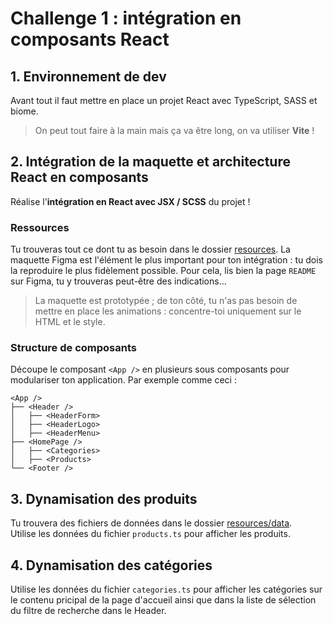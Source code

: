 # Challenge 1 : intégration en composants React

## 1. Environnement de dev

Avant tout il faut mettre en place un projet React avec TypeScript, SASS et biome.

> On peut tout faire à la main mais ça va être long, on va utiliser **Vite** !

## 2. Intégration de la maquette et architecture React en composants

Réalise l'**intégration en React avec JSX / SCSS** du projet !

### Ressources

Tu trouveras tout ce dont tu as besoin dans le dossier [resources](./resources/).
La maquette Figma est l'élément le plus important pour ton intégration : tu dois la reproduire le plus fidèlement possible.
Pour cela, lis bien la page `README` sur Figma, tu y trouveras peut-être des indications…

> La maquette est prototypée ; de ton côté, tu n'as pas besoin de mettre en place
> les animations : concentre-toi uniquement sur le HTML et le style.

### Structure de composants

Découpe le composant `<App />` en plusieurs sous composants pour modulariser ton application.
Par exemple comme ceci :

```text
<App />
├── <Header />
│   ├── <HeaderForm>
│   ├── <HeaderLogo>
│   ├── <HeaderMenu>
├── <HomePage />
│   ├── <Categories>
│   ├── <Products>
└── <Footer />
```

## 3. Dynamisation des produits

Tu trouvera des fichiers de données dans le dossier [resources/data](./resources/data/).  
Utilise les données du fichier `products.ts` pour afficher les produits.

## 4. Dynamisation des catégories

Utilise les données du fichier `categories.ts` pour afficher les catégories sur le contenu pricipal de la page d'accueil ainsi que dans la liste de sélection du filtre de recherche dans le Header.
